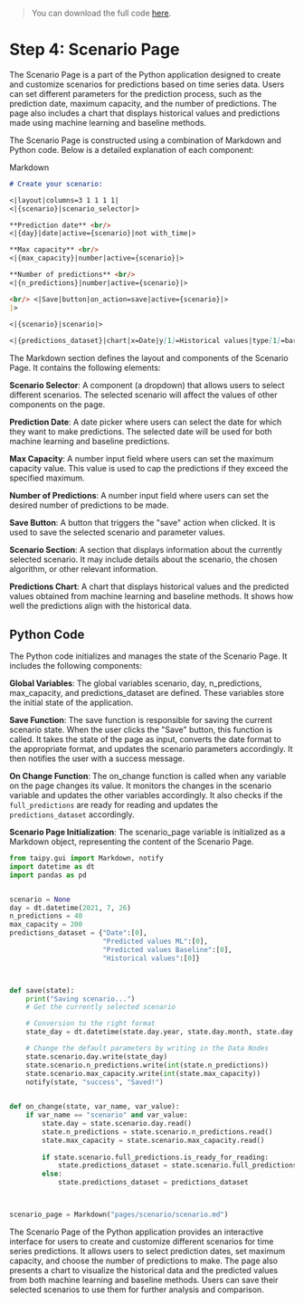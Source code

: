 > You can download the full code [here](https://github.com/Avaiga/taipy-getting-started/tree/develop/src).

# Step 4: Scenario Page

The Scenario Page is a part of the Python application designed to create and customize scenarios for predictions based on time series data. Users can set different parameters for the prediction process, such as the prediction date, maximum capacity, and the number of predictions. The page also includes a chart that displays historical values and predictions made using machine learning and baseline methods.


The Scenario Page is constructed using a combination of Markdown and Python code. Below is a detailed explanation of each component:

Markdown

```markdown
# Create your scenario:

<|layout|columns=3 1 1 1 1|
<|{scenario}|scenario_selector|>

**Prediction date** <br/>
<|{day}|date|active={scenario}|not with_time|>

**Max capacity** <br/>
<|{max_capacity}|number|active={scenario}|>

**Number of predictions** <br/>
<|{n_predictions}|number|active={scenario}|>

<br/> <|Save|button|on_action=save|active={scenario}|>
|>
 
<|{scenario}|scenario|>

<|{predictions_dataset}|chart|x=Date|y[1]=Historical values|type[1]=bar|y[2]=Predicted values ML|y[3]=Predicted values Baseline|>
```

The Markdown section defines the layout and components of the Scenario Page. It contains the following elements:

**Scenario Selector**: A component (a dropdown) that allows users to select different scenarios. The selected scenario will affect the values of other components on the page.

**Prediction Date**: A date picker where users can select the date for which they want to make predictions. The selected date will be used for both machine learning and baseline predictions.

**Max Capacity**: A number input field where users can set the maximum capacity value. This value is used to cap the predictions if they exceed the specified maximum.

**Number of Predictions**: A number input field where users can set the desired number of predictions to be made.

**Save Button**: A button that triggers the "save" action when clicked. It is used to save the selected scenario and parameter values.

**Scenario Section**: A section that displays information about the currently selected scenario. It may include details about the scenario, the chosen algorithm, or other relevant information.

**Predictions Chart**: A chart that displays historical values and the predicted values obtained from machine learning and baseline methods. It shows how well the predictions align with the historical data.


## Python Code

The Python code initializes and manages the state of the Scenario Page. It includes the following components:

**Global Variables**: The global variables scenario, day, n_predictions, max_capacity, and predictions_dataset are defined. These variables store the initial state of the application.

**Save Function**: The save function is responsible for saving the current scenario state. When the user clicks the "Save" button, this function is called. It takes the state of the page as input, converts the date format to the appropriate format, and updates the scenario parameters accordingly. It then notifies the user with a success message.

**On Change Function**: The on_change function is called when any variable on the page changes its value. It monitors the changes in the scenario variable and updates the other variables accordingly. It also checks if the `full_predictions` are ready for reading and updates the `predictions_dataset` accordingly.

**Scenario Page Initialization**: The scenario_page variable is initialized as a Markdown object, representing the content of the Scenario Page.

```python
from taipy.gui import Markdown, notify
import datetime as dt
import pandas as pd


scenario = None
day = dt.datetime(2021, 7, 26)
n_predictions = 40
max_capacity = 200
predictions_dataset = {"Date":[0], 
                       "Predicted values ML":[0],
                       "Predicted values Baseline":[0],
                       "Historical values":[0]}



def save(state):
    print("Saving scenario...")
    # Get the currently selected scenario

    # Conversion to the right format
    state_day = dt.datetime(state.day.year, state.day.month, state.day.day)

    # Change the default parameters by writing in the Data Nodes
    state.scenario.day.write(state_day)
    state.scenario.n_predictions.write(int(state.n_predictions))
    state.scenario.max_capacity.write(int(state.max_capacity))
    notify(state, "success", "Saved!")
    

def on_change(state, var_name, var_value):
    if var_name == "scenario" and var_value:
        state.day = state.scenario.day.read()
        state.n_predictions = state.scenario.n_predictions.read()
        state.max_capacity = state.scenario.max_capacity.read()
        
        if state.scenario.full_predictions.is_ready_for_reading:
            state.predictions_dataset = state.scenario.full_predictions.read()
        else:
            state.predictions_dataset = predictions_dataset



scenario_page = Markdown("pages/scenario/scenario.md")
```


The Scenario Page of the Python application provides an interactive interface for users to create and customize different scenarios for time series predictions. It allows users to select prediction dates, set maximum capacity, and choose the number of predictions to make. The page also presents a chart to visualize the historical data and the predicted values from both machine learning and baseline methods. Users can save their selected scenarios to use them for further analysis and comparison. 
